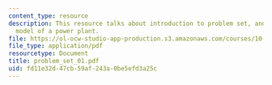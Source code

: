 ```yaml
---
content_type: resource
description: This resource talks about introduction to problem set, and a first order
  model of a power plant.
file: https://ol-ocw-studio-app-production.s3.amazonaws.com/courses/10-491-integrated-chemical-engineering-ii-spring-2006/fd11e32d47cb59af243a0be5efd3a25c_problem_set_01.pdf
file_type: application/pdf
resourcetype: Document
title: problem_set_01.pdf
uid: fd11e32d-47cb-59af-243a-0be5efd3a25c
---
```

